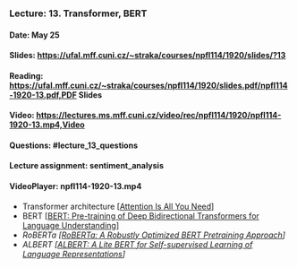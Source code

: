 ### Lecture: 13. Transformer, BERT
#### Date: May 25
#### Slides: https://ufal.mff.cuni.cz/~straka/courses/npfl114/1920/slides/?13
#### Reading: https://ufal.mff.cuni.cz/~straka/courses/npfl114/1920/slides.pdf/npfl114-1920-13.pdf,PDF Slides
#### Video: https://lectures.ms.mff.cuni.cz/video/rec/npfl114/1920/npfl114-1920-13.mp4,Video
#### Questions: #lecture_13_questions
#### Lecture assignment: sentiment_analysis
#### VideoPlayer: npfl114-1920-13.mp4

- Transformer architecture [[Attention Is All You Need](https://arxiv.org/abs/1706.03762)]
- BERT [[BERT: Pre-training of Deep Bidirectional Transformers for Language Understanding](https://arxiv.org/abs/1810.04805)]
- _RoBERTa [[RoBERTa: A Robustly Optimized BERT Pretraining Approach](https://arxiv.org/abs/1907.11692)]_
- _ALBERT [[ALBERT: A Lite BERT for Self-supervised Learning of Language Representations](https://arxiv.org/abs/1909.11942)]_
